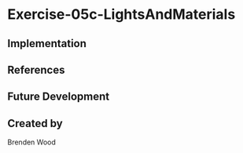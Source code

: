 # Exercise-05c-LightsAndMaterials


## Implementation

## References

## Future Development

## Created by
Brenden Wood
